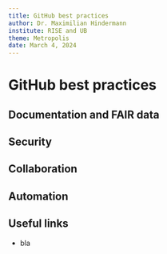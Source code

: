 ```yaml
---
title: GitHub best practices
author: Dr. Maximilian Hindermann
institute: RISE and UB
theme: Metropolis
date: March 4, 2024
---
```


# GitHub best practices

## Documentation and FAIR data

## Security

## Collaboration

## Automation

## Useful links

- bla